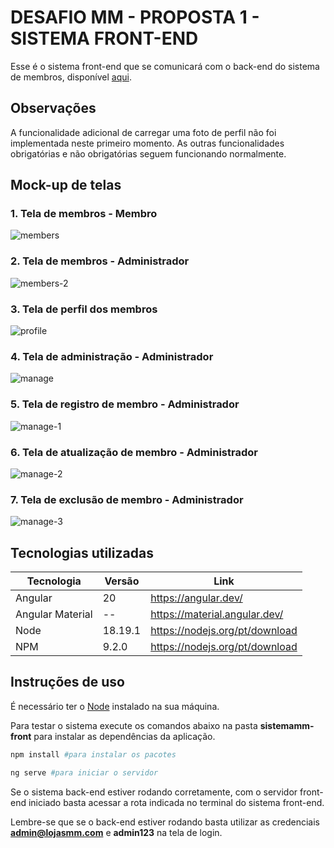 # DESAFIO MM - PROPOSTA 1 - SISTEMA FRONT-END

Esse é o sistema front-end que se comunicará com o back-end do sistema de membros, disponível [aqui](https://github.com/fernandocm4/sistemamm).

## Observações
A funcionalidade adicional de carregar uma foto de perfil não foi implementada neste primeiro momento. As outras funcionalidades obrigatórias e não obrigatórias seguem funcionando normalmente.

## Mock-up de telas
### 1. Tela de membros - Membro


![members](https://github.com/user-attachments/assets/4fe1ae42-ab31-4470-8941-355305da8cc1)


### 2. Tela de membros - Administrador

![members-2](https://github.com/user-attachments/assets/3efe2645-c7b7-4cbd-8f30-af3bc7ed3653)


### 3. Tela de perfil dos membros


![profile](https://github.com/user-attachments/assets/669f271d-ef31-435a-820d-6b8a34da1046)


### 4. Tela de administração - Administrador


![manage](https://github.com/user-attachments/assets/45a2a0fc-f29e-4f95-b703-1d9f190d315d)


### 5. Tela de registro de membro - Administrador

![manage-1](https://github.com/user-attachments/assets/2b073974-5b00-4445-8969-d88b799de8e3)


### 6. Tela de atualização de membro - Administrador


![manage-2](https://github.com/user-attachments/assets/b135579b-b540-48a8-8025-c9fbe5b06ce7)


### 7. Tela de exclusão de membro - Administrador

![manage-3](https://github.com/user-attachments/assets/098610ec-e907-47c9-a653-44320248895f)

## Tecnologias utilizadas
| Tecnologia | Versão | Link |
| ---------- | ------ | ---- |
| Angular | 20 | https://angular.dev/ |
| Angular Material | -- | https://material.angular.dev/ |
| Node | 18.19.1 | https://nodejs.org/pt/download |
| NPM | 9.2.0 | https://nodejs.org/pt/download |


## Instruções de uso

É necessário ter o [Node](https://nodejs.org/pt/download) instalado na sua máquina.


Para testar o sistema execute os comandos abaixo na pasta **sistemamm-front** para instalar as dependências da aplicação.

```bash
npm install #para instalar os pacotes

ng serve #para iniciar o servidor
```
Se o sistema back-end estiver rodando corretamente, com o servidor front-end iniciado basta acessar a rota indicada no terminal do sistema front-end.

Lembre-se que se o back-end estiver rodando basta utilizar as credenciais **admin@lojasmm.com** e **admin123** na tela de login.


